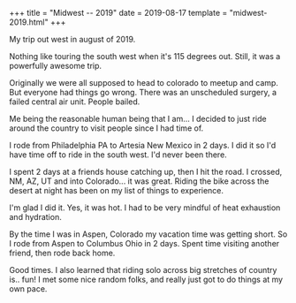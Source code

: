 +++
title = "Midwest -- 2019"
date = 2019-08-17
template = "midwest-2019.html"
+++

My trip out west in august of 2019. 

<!-- more -->
Nothing like touring the south west when it's 115 degrees out. Still, it was a powerfully awesome trip.

Originally we were all supposed to head to colorado to meetup and camp. But everyone had things go wrong. There was an unscheduled surgery, a failed central air unit. People bailed.

Me being the reasonable human being that I am... I decided to just ride around the country to visit people since I had time of.

I rode from Philadelphia PA to Artesia New Mexico in 2 days. I did it so I'd have time off to ride in the south west. I'd never been there.

I spent 2 days at a friends house catching up, then I hit the road. I crossed, NM, AZ, UT and into Colorado... it was great. Riding the bike across the desert at night has been on my list of things to experience.

I'm glad I did it. Yes, it was hot. I had to be very mindful of heat exhaustion and hydration.

By the time I was in Aspen, Colorado my vacation time was getting short. So I rode from Aspen to Columbus Ohio in 2 days. Spent time visiting another friend, then rode back home.

Good times. I also learned that riding solo across big stretches of country is.. fun! I met some nice random folks, and really just got to do things at my own pace.
